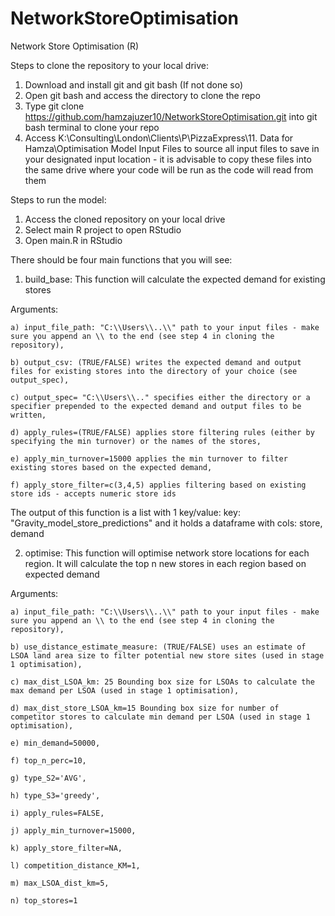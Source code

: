 # NetworkStoreOptimisation
Network Store Optimisation (R)

Steps to clone the repository to your local drive:

1) Download and install git and git bash (If not done so)
2) Open git bash and access the directory to clone the repo
3) Type git clone https://github.com/hamzajuzer10/NetworkStoreOptimisation.git into git bash terminal to clone your repo
4) Access K:\Consulting\London\Clients\P\PizzaExpress\11. Data for Hamza\Optimisation Model Input Files to source all input files to save in your designated input location - it is advisable to copy these files into the same drive where your code will be run as the code will read from them

Steps to run the model:

1) Access the cloned repository on your local drive
2) Select main R project to open RStudio
3) Open main.R in RStudio

There should be four main functions that you will see:

1) build_base: This function will calculate the expected demand for existing stores 

Arguments:

    a) input_file_path: "C:\\Users\\..\\" path to your input files - make sure you append an \\ to the end (see step 4 in cloning the repository),

    b) output_csv: (TRUE/FALSE) writes the expected demand and output files for existing stores into the directory of your choice (see output_spec), 

    c) output_spec= "C:\\Users\\.." specifies either the directory or a specifier prepended to the expected demand and output files to be written, 

    d) apply_rules=(TRUE/FALSE) applies store filtering rules (either by specifying the min turnover) or the names of the stores, 

    e) apply_min_turnover=15000 applies the min turnover to filter existing stores based on the expected demand, 

    f) apply_store_filter=c(3,4,5) applies filtering based on existing store ids - accepts numeric store ids

  The output of this function is a list with 1 key/value: key: "Gravity_model_store_predictions" and it holds a dataframe with cols: store, demand

2) optimise: This function will optimise network store locations for each region. It will calculate the top n new stores in each region based on expected demand

Arguments:

    a) input_file_path: "C:\\Users\\..\\" path to your input files - make sure you append an \\ to the end (see step 4 in cloning the repository), 

    b) use_distance_estimate_measure: (TRUE/FALSE) uses an estimate of LSOA land area size to filter potential new store sites (used in stage 1 optimisation),

    c) max_dist_LSOA_km: 25 Bounding box size for LSOAs to calculate the max demand per LSOA (used in stage 1 optimisation),

    d) max_dist_store_LSOA_km=15 Bounding box size for number of competitor stores to calculate min demand per LSOA (used in stage 1 optimisation),

    e) min_demand=50000,

    f) top_n_perc=10, 

    g) type_S2='AVG',

    h) type_S3='greedy',

    i) apply_rules=FALSE, 

    j) apply_min_turnover=15000, 

    k) apply_store_filter=NA, 

    l) competition_distance_KM=1,

    m) max_LSOA_dist_km=5,

    n) top_stores=1


